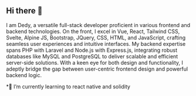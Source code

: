 ## Hi there 👋 

I am Dedy, a versatile full-stack developer proficient in various frontend and backend technologies. On the front, I excel in Vue, React, Tailwind CSS, Svelte, Alpine JS, Bootstrap, JQuery, CSS, HTML, and JavaScript, crafting seamless user experiences and intuitive interfaces. My backend expertise spans PHP with Laravel and Node.js with Express.js, integrating robust databases like MySQL and PostgreSQL to deliver scalable and efficient server-side solutions. With a keen eye for both design and functionality, I adeptly bridge the gap between user-centric frontend design and powerful backend logic.

*🌱 I’m currently learning to react native and solidity 
